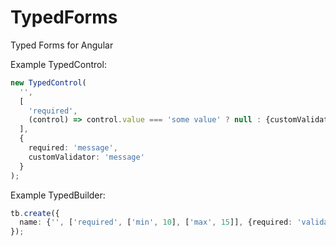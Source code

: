 # TypedForms
Typed Forms for Angular


Example TypedControl:
```typescript
new TypedControl(
  '',
  [
    'required',
    (control) => control.value === 'some value' ? null : {customValidator: true}
  ],
  {
    required: 'message',
    customValidator: 'message'
  }
);
```

Example TypedBuilder:
 ```typescript
 tb.create({
   name: {'', ['required', ['min', 10], ['max', 15]], {required: 'validation_message for require validator', $common: 'for min & max validators'}}
 });
 ```
